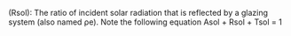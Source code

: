 ﻿(Rsol): The ratio of incident solar radiation that is reflected by a glazing system (also named ρe). Note the following equation Asol + Rsol + Tsol = 1
